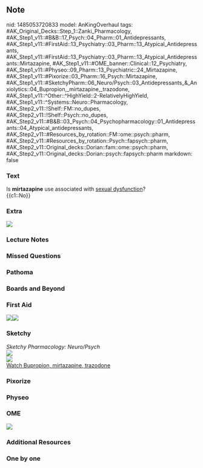 ## Note
nid: 1485053720833
model: AnKingOverhaul
tags: #AK_Original_Decks::Step_1::Zanki_Pharmacology, #AK_Step1_v11::#B&B::17_Psych::04_Pharm::01_Antidepressants, #AK_Step1_v11::#FirstAid::13_Psychiatry::03_Pharm::13_Atypical_Antidepressants, #AK_Step1_v11::#FirstAid::13_Psychiatry::03_Pharm::13_Atypical_Antidepressants::Mirtazapine, #AK_Step1_v11::#OME_banner::Clinical::12_Psychiatry, #AK_Step1_v11::#Physeo::09_Pharm::13_Psychiatric::24_Mirtazapine, #AK_Step1_v11::#Pixorize::03_Pharm::16_Psych::Mirtazapine, #AK_Step1_v11::#SketchyPharm::06_Neuro/Psych::03_Antidepressants_&_Anxiolytics::04_Bupropion,_mirtazapine,_trazodone, #AK_Step1_v11::^Other::^HighYield::2-RelativelyHighYield, #AK_Step1_v11::^Systems::Neuro::Pharmacology, #AK_Step2_v11::!Shelf::FM::no_dupes, #AK_Step2_v11::!Shelf::Psych::no_dupes, #AK_Step2_v11::#B&B::03_Psych::04_Psychopharmacology::01_Antidepressants::04_Atypical_antidepressants, #AK_Step2_v11::#Resources_by_rotation::FM::ome::psych::pharm, #AK_Step2_v11::#Resources_by_rotation::Psych::fapsych::pharm, #AK_Step2_v11::Original_decks::Dorian::fam::ome::psych::pharm, #AK_Step2_v11::Original_decks::Dorian::psych::fapsych::pharm
markdown: false

### Text
<div>
  Is <b>mirtazapine</b> use associated with <u>sexual
  dysfunction</u>?
</div>
<div>
  {{c1::No}}
</div>

### Extra
<img src="paste-486731463786991.jpg">

### Lecture Notes


### Missed Questions


### Pathoma


### Boards and Beyond


### First Aid
<img src="paste-1171594063904771.jpg"><img src=
"paste-173976240259075.jpg">

### Sketchy
<div>
  <i>Sketchy Pharmacology: Neuro/Psych</i>
</div><img src=
"paste-6249f9c52635962c2366278fca184521b7ac490e.png">
<div><img src=
"paste-c961f5e035b636ab8d2a1979a02559f4e5867337.png"></div><a href=
"https://dashboard.sketchy.com/study/medical/courses/medical-pharmacology/units/medical-pharmacology-neuro-psych/videos/medical-pharmacology-neuropsych-antidepressants-and-anxiolytics-bupropion-mirtazapine-trazodone?utm_source=anki&utm_medium=partnership&utm_campaign=february_update&utm_content=medical">Watch
Bupropion, mirtazapine, trazodone</a>

### Pixorize


### Physeo


### OME
<div class="ome-widget">
  <a href=
  "https://onlinemeded.org/spa/psychiatry?ref=anki"><img src=
  "_OME_AnkiFlashcards_Topic_4.png"></a>
</div>

### Additional Resources


### One by one

